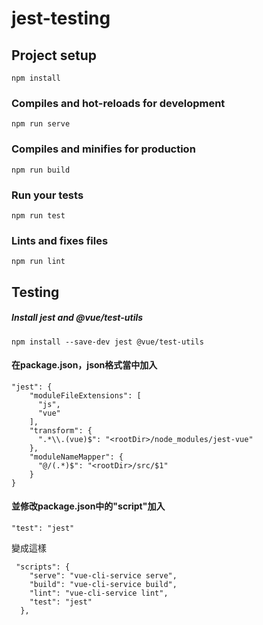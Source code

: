 # jest-testing

## Project setup
```
npm install
```

### Compiles and hot-reloads for development
```
npm run serve
```

### Compiles and minifies for production
```
npm run build
```

### Run your tests
```
npm run test
```

### Lints and fixes files
```
npm run lint
```

## Testing
##### Install jest and @vue/test-utils
```
npm install --save-dev jest @vue/test-utils
```

#### 在package.json，json格式當中加入
```
"jest": {
    "moduleFileExtensions": [
      "js",
      "vue"
    ],
    "transform": {
      ".*\\.(vue)$": "<rootDir>/node_modules/jest-vue"
    },
    "moduleNameMapper": {
      "@/(.*)$": "<rootDir>/src/$1"
    }
}
```

#### 並修改package.json中的"script"加入
```
"test": "jest"
```
變成這樣
```
 "scripts": {
    "serve": "vue-cli-service serve",
    "build": "vue-cli-service build",
    "lint": "vue-cli-service lint",
    "test": "jest"
  },
```
